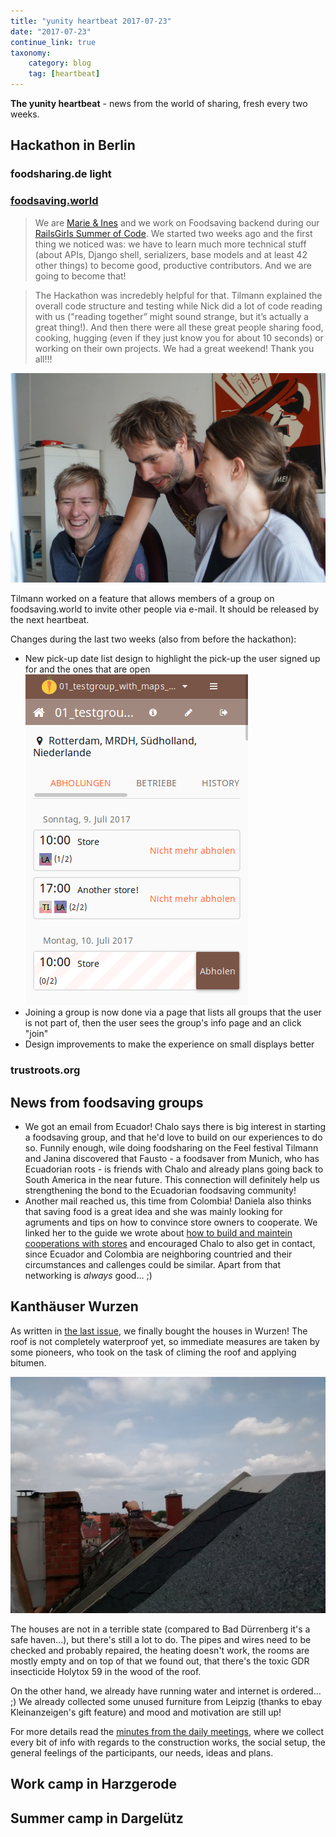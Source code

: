 ```yaml
---
title: "yunity heartbeat 2017-07-23"
date: "2017-07-23"
continue_link: true
taxonomy:
    category: blog
    tag: [heartbeat]
---
```


**The yunity heartbeat** - news from the world of sharing, fresh every two weeks.

## Hackathon in Berlin

### foodsharing.de light

### [foodsaving.world](https://foodsaving.world)

> We are [Marie & Ines](https://twitter.com/nk42) and we work on Foodsaving backend during our [RailsGirls Summer of Code](https://railsgirlssummerofcode.org/). We started two weeks ago and the first thing we noticed was: we have to learn much more technical stuff (about APIs, Django shell, serializers, base models and at least 42 other things) to become good, productive contributors. And we are going to become that!

> The Hackathon was incredebly helpful for that. Tilmann explained the overall code structure and testing while Nick did a lot of code reading with us ("reading together” might sound strange, but it’s actually a great thing!). And then there were all these great people sharing food, cooking, hugging (even if they just know you for about 10 seconds) or working on their own projects. We had a great weekend! Thank you all!!!

![Team NK42 with Nick](/user/pages/01.heartbeat/2017-07-23/DSC02962.JPG)

Tilmann worked on a feature that allows members of a group on foodsaving.world to invite other people via e-mail. It should be released by the next heartbeat.

Changes during the last two weeks (also from before the hackathon):

- New pick-up date list design to highlight the pick-up the user signed up for and the ones that are open
![](fstool-pickuplist.png)
- Joining a group is now done via a page that lists all groups that the user is not part of, then the user sees the group's info page and an click "join"
- Design improvements to make the experience on small displays better


### trustroots.org

## News from foodsaving groups

- We got an email from Ecuador! Chalo says there is big interest in starting a foodsaving group, and that he'd love to build on our experiences to do so. Funnily enough, wile doing foodsharing on the Feel festival Tilmann and Janina discovered that Fausto - a foodsaver from Munich, who has Ecuadorian roots - is friends with Chalo and already plans going back to South America in the near future. This connection will definitely help us strengthening the bond to the Ecuadorian foodsaving community!
- Another mail reached us, this time from Colombia! Daniela also thinks that saving food is a great idea and she was mainly looking for agruments and tips on how to convince store owners to cooperate. We linked her to the guide we wrote about [how to build and maintein cooperations with stores](https://yunity.atlassian.net/wiki/display/FSINT/How+to+build+and+maintain+cooperations+with+stores) and encouraged Chalo to also get in contact, since Ecuador and Colombia are neighboring countried and their circumstances and callenges could be similar. Apart from that networking is _always_ good... ;)

## Kanthäuser Wurzen

As written in [the last issue](../2017-07-09), we finally bought the houses in Wurzen! The roof is not completely waterproof yet, so immediate measures are taken by some pioneers, who took on the task of climing the roof and applying bitumen.

![](roofrepair.jpg)

The houses are not in a terrible state (compared to Bad Dürrenberg it's a safe haven...), but there's still a lot to do. The pipes and wires need to be checked and probably repaired, the heating doesn't work, the rooms are mostly empty and on top of that we found out, that there's the toxic GDR insecticide Holytox 59 in the wood of the roof.

On the other hand, we already have running water and internet is ordered... ;) We already collected some unused furniture from Leipzig (thanks to ebay Kleinanzeigen's gift feature) and mood and motivation are still up!

For more details read the [minutes from the daily meetings](https://yunity.atlassian.net/wiki/display/WW/After+moving+in%3A+Meeting+Minutes), where we collect every bit of info with regards to the construction works, the social setup, the general feelings of the participants, our needs, ideas and plans.

## Work camp in Harzgerode

## Summer camp in Dargelütz
